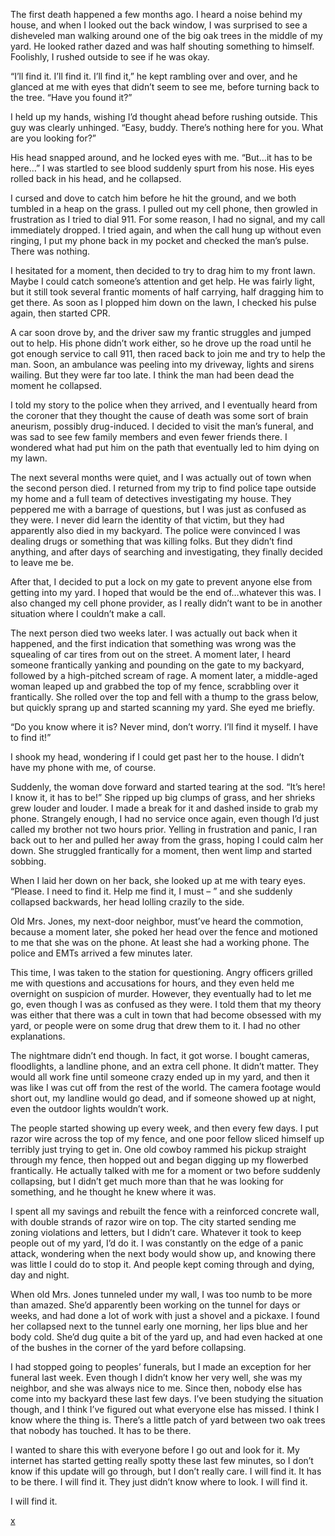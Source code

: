 The first death happened a few months ago. I heard a noise behind my house, and when I looked out the back window, I was surprised to see a disheveled man walking around one of the big oak trees in the middle of my yard. He looked rather dazed and was half shouting something to himself. Foolishly, I rushed outside to see if he was okay.

“I’ll find it. I’ll find it. I’ll find it,” he kept rambling over and over, and he glanced at me with eyes that didn’t seem to see me, before turning back to the tree. “Have you found it?”

I held up my hands, wishing I’d thought ahead before rushing outside. This guy was clearly unhinged. “Easy, buddy. There’s nothing here for you. What are you looking for?”

His head snapped around, and he locked eyes with me. “But…it has to be here…” I was startled to see blood suddenly spurt from his nose. His eyes rolled back in his head, and he collapsed.

I cursed and dove to catch him before he hit the ground, and we both tumbled in a heap on the grass. I pulled out my cell phone, then growled in frustration as I tried to dial 911. For some reason, I had no signal, and my call immediately dropped. I tried again, and when the call hung up without even ringing, I put my phone back in my pocket and checked the man’s pulse. There was nothing.

I hesitated for a moment, then decided to try to drag him to my front lawn. Maybe I could catch someone’s attention and get help. He was fairly light, but it still took several frantic moments of half carrying, half dragging him to get there. As soon as I plopped him down on the lawn, I checked his pulse again, then started CPR.

A car soon drove by, and the driver saw my frantic struggles and jumped out to help. His phone didn’t work either, so he drove up the road until he got enough service to call 911, then raced back to join me and try to help the man. Soon, an ambulance was peeling into my driveway, lights and sirens wailing. But they were far too late. I think the man had been dead the moment he collapsed.

I told my story to the police when they arrived, and I eventually heard from the coroner that they thought the cause of death was some sort of brain aneurism, possibly drug-induced. I decided to visit the man’s funeral, and was sad to see few family members and even fewer friends there. I wondered what had put him on the path that eventually led to him dying on my lawn.

The next several months were quiet, and I was actually out of town when the second person died. I returned from my trip to find police tape outside my home and a full team of detectives investigating my house. They peppered me with a barrage of questions, but I was just as confused as they were. I never did learn the identity of that victim, but they had apparently also died in my backyard. The police were convinced I was dealing drugs or something that was killing folks. But they didn’t find anything, and after days of searching and investigating, they finally decided to leave me be.

After that, I decided to put a lock on my gate to prevent anyone else from getting into my yard. I hoped that would be the end of…whatever this was. I also changed my cell phone provider, as I really didn’t want to be in another situation where I couldn’t make a call.

The next person died two weeks later. I was actually out back when it happened, and the first indication that something was wrong was the squealing of car tires from out on the street. A moment later, I heard someone frantically yanking and pounding on the gate to my backyard, followed by a high-pitched scream of rage. A moment later, a middle-aged woman leaped up and grabbed the top of my fence, scrabbling over it frantically. She rolled over the top and fell with a thump to the grass below, but quickly sprang up and started scanning my yard. She eyed me briefly.

“Do you know where it is? Never mind, don’t worry. I’ll find it myself. I have to find it!”

I shook my head, wondering if I could get past her to the house. I didn’t have my phone with me, of course.

Suddenly, the woman dove forward and started tearing at the sod. “It’s here! I know it, it has to be!” She ripped up big clumps of grass, and her shrieks grew louder and louder. I made a break for it and dashed inside to grab my phone. Strangely enough, I had no service once again, even though I’d just called my brother not two hours prior. Yelling in frustration and panic, I ran back out to her and pulled her away from the grass, hoping I could calm her down. She struggled frantically for a moment, then went limp and started sobbing.

When I laid her down on her back, she looked up at me with teary eyes. “Please. I need to find it. Help me find it, I must – ” and she suddenly collapsed backwards, her head lolling crazily to the side.

Old Mrs. Jones, my next-door neighbor, must’ve heard the commotion, because a moment later, she poked her head over the fence and motioned to me that she was on the phone. At least she had a working phone. The police and EMTs arrived a few minutes later.

This time, I was taken to the station for questioning. Angry officers grilled me with questions and accusations for hours, and they even held me overnight on suspicion of murder. However, they eventually had to let me go, even though I was as confused as they were. I told them that my theory was either that there was a cult in town that had become obsessed with my yard, or people were on some drug that drew them to it. I had no other explanations.

The nightmare didn’t end though. In fact, it got worse. I bought cameras, floodlights, a landline phone, and an extra cell phone. It didn’t matter. They would all work fine until someone crazy ended up in my yard, and then it was like I was cut off from the rest of the world. The camera footage would short out, my landline would go dead, and if someone showed up at night, even the outdoor lights wouldn’t work.

The people started showing up every week, and then every few days. I put razor wire across the top of my fence, and one poor fellow sliced himself up terribly just trying to get in. One old cowboy rammed his pickup straight through my fence, then hopped out and began digging up my flowerbed frantically. He actually talked with me for a moment or two before suddenly collapsing, but I didn’t get much more than that he was looking for something, and he thought he knew where it was.

I spent all my savings and rebuilt the fence with a reinforced concrete wall, with double strands of razor wire on top. The city started sending me zoning violations and letters, but I didn’t care. Whatever it took to keep people out of my yard, I’d do it. I was constantly on the edge of a panic attack, wondering when the next body would show up, and knowing there was little I could do to stop it. And people kept coming through and dying, day and night.

When old Mrs. Jones tunneled under my wall, I was too numb to be more than amazed. She’d apparently been working on the tunnel for days or weeks, and had done a lot of work with just a shovel and a pickaxe. I found her collapsed next to the tunnel early one morning, her lips blue and her body cold. She’d dug quite a bit of the yard up, and had even hacked at one of the bushes in the corner of the yard before collapsing.

I had stopped going to peoples’ funerals, but I made an exception for her funeral last week. Even though I didn’t know her very well, she was my neighbor, and she was always nice to me. Since then, nobody else has come into my backyard these last few days. I’ve been studying the situation though, and I think I’ve figured out what everyone else has missed. I think I know where the thing is. There’s a little patch of yard between two oak trees that nobody has touched. It has to be there.

I wanted to share this with everyone before I go out and look for it. My internet has started getting really spotty these last few minutes, so I don’t know if this update will go through, but I don’t really care. I will find it. It has to be there. I will find it. They just didn’t know where to look. I will find it.

I will find it.

[x](https://ryanbushwriting.com/horror-stories/)